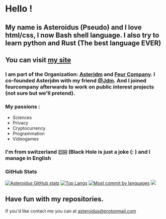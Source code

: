 # Hello ! 
## My name is Asteroidus (Pseudo) and I love html/css, I now Bash shell language. I also try to learn python and Rust (The best language EVER)
## You can visit [my site](https://rmbi.ch/aster)

### I am part of the Organization: [Asterjdm](https://github.com/asterjdm) and [Feur Company](https://gihub.com/FeurCompany). I co-founded Asterjdm with my friend [@Jdm](https://github.com/Judemont). And I joined feurcompany afterwards to work on public interest projects (not sure but we'll pretend).

### My passions :

* Sciences
* Privacy 
* Cryptocurrency
* Programmation
* Videogames

### I'm from switzerland 🇨🇭 (Black Hole is just a joke (: ) and I manage in English

### GitHub Stats 
[![Asteroidus GitHub stats](https://github-readme-stats.vercel.app/api/top-langs?username=AsteroidusTv&theme=algolia&show_icons=true)](https://github.com/AsteroidusTv)
[![Top Langs](https://github-readme-stats.vercel.app/api?username=AsteroidusTv&theme=algolia&show_icons=true)](https://github.com/AsteroidusTv)
[![Most commit by languages](http://github-profile-summary-cards.vercel.app/api/cards/most-commit-language?username=AsteroidusTv&theme=dracula)](https://github.com/AsteroidusTv)
[](http://github-profile-summary-cards.vercel.app/api/cards/productive-time?username=AsteroidusTv&theme=algolia&utcOffset=2)
![](https://github-profile-summary-cards.vercel.app/api/cards/profile-details?username=AsteroidusTv&theme=algolia)
## Have fun with my repositories.

If you'd like contact me you can at asteroidus@protonmail.com


